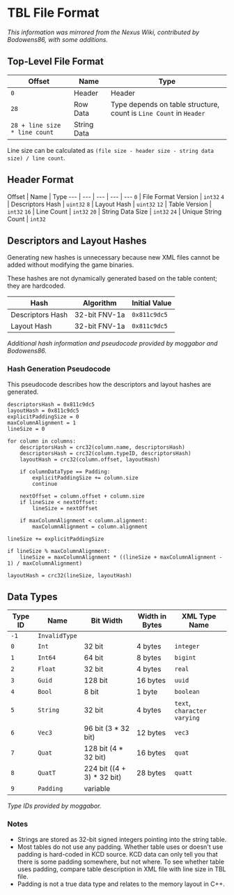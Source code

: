 <!-- TITLE: TBL File Format -->

# TBL File Format
_This information was mirrored from the Nexus Wiki, contributed by Bodowens86, with some additions._

## Top-Level File Format

Offset | Name | Type
--- | --- | ---
`0` | Header | Header
`28` | Row Data | Type depends on table structure, count is `Line Count` in `Header`
`28 + line size * line count` | String Data |

Line size can be calculated as `(file size - header size - string data size) / line count`.

## Header Format

Offset | Name | Type
--- | --- | --- | --- | ---
`0` | File Format Version | `int32`
`4` | Descriptors Hash | `uint32`
`8` | Layout Hash | `uint32`
`12` | Table Version | `int32`
`16` | Line Count | `int32`
`20` | String Data Size | `int32`
`24` | Unique String Count | `int32`

## Descriptors and Layout Hashes

Generating new hashes is unnecessary because new XML files cannot be added without modifying the game binaries.

These hashes are not dynamically generated based on the table content; they are hardcoded.

Hash | Algorithm | Initial Value
--- | --- | ---
Descriptors Hash | 32-bit FNV-1a | `0x811c9dc5`
Layout Hash | 32-bit FNV-1a | `0x811c9dc5`

_Additional hash information and pseudocode provided by moggabor and Bodowens86._

### Hash Generation Pseudocode

This pseudocode describes how the descriptors and layout hashes are generated.

```text
descriptorsHash = 0x811c9dc5
layoutHash = 0x811c9dc5
explicitPaddingSize = 0
maxColumnAlignment = 1
lineSize = 0

for column in columns:
	descriptorsHash = crc32(column.name, descriptorsHash)
	descriptorsHash = crc32(column.typeID, descriptorsHash)
	layoutHash = crc32(column.offset, layoutHash)

	if columnDataType == Padding:
		explicitPaddingSize += column.size
		continue

	nextOffset = column.offset + column.size
	if lineSize < nextOffset:
		lineSize = nextOffset

	if maxColumnAlignment < column.alignment:
		maxColumnAlignment = column.alignment

lineSize += explicitPaddingSize

if lineSize % maxColumnAlignment:
	lineSize = maxColumnAlignment * ((lineSize + maxColumnAlignment - 1) / maxColumnAlignment)

layoutHash = crc32(lineSize, layoutHash)
```

## Data Types

Type ID | Name | Bit Width | Width in Bytes | XML Type Name
--- | --- | --- | --- | ---
`-1` | `InvalidType` | |
`0` | `Int` | 32 bit | 4 bytes | `integer`
`1` | `Int64` | 64 bit | 8 bytes | `bigint`
`2` | `Float` | 32 bit | 4 bytes | `real`
`3` | `Guid` | 128 bit | 16 bytes | `uuid`
`4` | `Bool` | 8 bit | 1 byte | `boolean`
`5` | `String` | 32 bit | 4 bytes | `text`, `character varying`
`6` | `Vec3` | 96 bit (3 * 32 bit) | 12 bytes | `vec3`
`7` | `Quat` | 128 bit (4 * 32 bit) | 16 bytes | `quat`
`8` | `QuatT` | 224 bit ((4 + 3) * 32 bit) | 28 bytes | `quatt`
`9` | `Padding` | variable | |

_Type IDs provided by moggabor._

### Notes

* Strings are stored as 32-bit signed integers pointing into the string table.
* Most tables do not use any padding. Whether table uses or doesn't use padding is hard-coded in KCD source. KCD data can only tell you that there is some padding somewhere, but not where. To see whether table uses padding, compare table description in XML file with line size in TBL file.
* Padding is not a true data type and relates to the memory layout in C++.